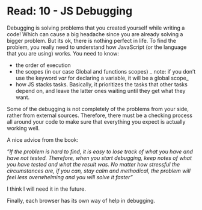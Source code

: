# Read: 10 - JS Debugging

Debugging is solving problems that you created yourself while writing a code! Which can cause a big headache since you are already solving a bigger problem. But its ok, there is nothing perfect in life.
To find the problem, you really need to understand how JavaScript (or the language that you are using) works. 
You need to know: 
+ the order of execution
+ the scopes (in our case Global and functions scopes)
 _ note: if you don’t use the keyword *var* for declaring a variable, it will be a global scope_ 
+ how JS stacks tasks. Basically, it prioritizes the tasks that other tasks depend on, and leave the latter ones waiting until they get what they want. 


Some of the debugging is not completely of the problems from your side, rather from external sources. Therefore, there must be a checking process all around your code to make sure that everything you expect is actually working well. 

A nice advice from the book:

 _”If the problem is hard to find, it is easy to lose track of what you have and have not tested. Therefore, when you start debugging, keep notes of what you have tested and what the result was. No matter how stressful the circumstances are, if you can, stay calm and methodical, the problem will feel less overwhelming and you will solve it faster”_

I think I will need it in the future.

Finally, each browser has its own way of help in debugging. 
